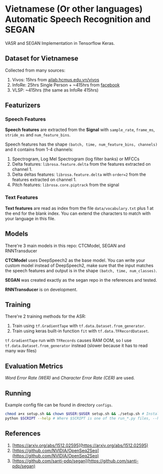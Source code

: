 # Vietnamese (Or other languages) Automatic Speech Recognition and SEGAN

VASR and SEGAN Implementation in Tensorflow Keras.

## Dataset for Vietnamese

Collected from many sources:

1. Vivos: 15hrs from [ailab.hcmus.edu.vn/vivos](https://ailab.hcmus.edu.vn/vivos)
2. InfoRe: 25hrs Single Person + ~415hrs from [facebook](https://www.facebook.com/groups/j2team.community/permalink/1010834009248719/)
3. VLSP: ~415hrs (the same as InfoRe 415hrs)

## Featurizers

### Speech Features

**Speech features** are extracted from the **Signal** with ```sample_rate```, ```frame_ms```, ```stride_ms``` and ```num_feature_bins```.

Speech features has the shape ```(batch, time, num_feature_bins, channels)``` and it contains from 1-4 channels:

1. Spectrogram, Log Mel Spectrogram (log filter banks) or MFCCs
2. Delta features: ```librosa.feature.delta``` from the features extracted on channel 1.
3. Delta deltas features: ```librosa.feature.delta``` with ```order=2``` from the features extracted on channel 1.
4. Pitch features: ```librosa.core.piptrack``` from the signal

### Text Features

**Text features** are read as index from the file ```data/vocabulary.txt``` plus 1 at the end for the blank index. You can extend the characters to match with your language in this file.

## Models

There're 3 main models in this repo: CTCModel, SEGAN and RNNTransducer

**CTCModel** uses DeepSpeech2 as the base model. You can write your custom model instead of DeepSpeech2, make sure that the input matches the speech features and output is in the shape ```(batch, time, num_classes)```.

**SEGAN** was created exactly as the segan repo in the references and tested.

**RNNTransducer** is on development.

## Training

There're 2 training methods for the ASR:

1. Train using ```tf.GradientTape``` with ```tf.data.Dataset.from_generator```.
2. Train using keras built-in function ```fit``` with ```tf.data.TFRecordDataset```.

```tf.GradientTape``` run with ```TFRecords``` causes RAM OOM, so I use ```tf.data.Dataset.from_generator``` instead (slower because it has to read many wav files)

## Evaluation Metrics

*Word Error Rate (WER)* and *Character Error Rate (CER)* are used.

## Running

Example config file can be found in directory ```configs```.

```bash
chmod a+x setup.sh && chown $USER:$USER setup.sh && ./setup.sh # Install dependencies
python $SCRIPT --help # Where $SCRIPT is one of the run_*.py files, --help to see the flags
```

## References

1. [https://arxiv.org/abs/1512.02595](https://arxiv.org/abs/1512.02595)
2. [https://github.com/NVIDIA/OpenSeq2Seq](https://github.com/NVIDIA/OpenSeq2Seq)
3. [https://github.com/santi-pdp/segan](https://github.com/santi-pdp/segan)
